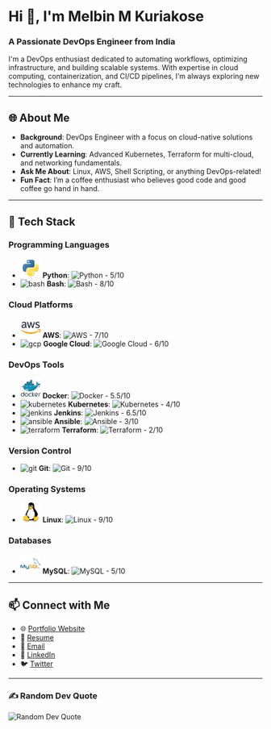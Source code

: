 # Hi 👋, I'm Melbin M Kuriakose
### A Passionate DevOps Engineer from India

I'm a DevOps enthusiast dedicated to automating workflows, optimizing infrastructure, and building scalable systems. With expertise in cloud computing, containerization, and CI/CD pipelines, I’m always exploring new technologies to enhance my craft.

---

## 🌐 About Me
- **Background**: DevOps Engineer with a focus on cloud-native solutions and automation.
- **Currently Learning**: Advanced Kubernetes, Terraform for multi-cloud, and networking fundamentals.
- **Ask Me About**: Linux, AWS, Shell Scripting, or anything DevOps-related!
- **Fun Fact**: I’m a coffee enthusiast who believes good code and good coffee go hand in hand.

---

## 🌱 Tech Stack

### Programming Languages
- <img src="https://raw.githubusercontent.com/devicons/devicon/master/icons/python/python-original.svg" alt="python" width="40" height="40"/> **Python**: <img src="https://img.shields.io/badge/Python-5%2F10-28a745?style=plastic&logo=python&logoColor=ffdd54&color=28a745&labelColor=555555" alt="Python - 5/10" />
- <img src="https://www.vectorlogo.zone/logos/gnu_bash/gnu_bash-icon.svg" alt="bash" width="40" height="40"/> **Bash**: <img src="https://img.shields.io/badge/Bash-8%2F10-28a745?style=plastic&logo=gnu-bash&logoColor=white&color=28a745&labelColor=555555" alt="Bash - 8/10" />

### Cloud Platforms
- <img src="https://raw.githubusercontent.com/devicons/devicon/master/icons/amazonwebservices/amazonwebservices-original-wordmark.svg" alt="aws" width="40" height="40"/> **AWS**: <img src="https://img.shields.io/badge/AWS-7%2F10-28a745?style=plastic&logo=amazon-aws&logoColor=white&color=28a745&labelColor=555555" alt="AWS - 7/10" />
- <img src="https://www.vectorlogo.zone/logos/google_cloud/google_cloud-icon.svg" alt="gcp" width="40" height="40"/> **Google Cloud**: <img src="https://img.shields.io/badge/Google_Cloud-6%2F10-28a745?style=plastic&logo=google-cloud&logoColor=white&color=28a745&labelColor=555555" alt="Google Cloud - 6/10" />

### DevOps Tools
- <img src="https://raw.githubusercontent.com/devicons/devicon/master/icons/docker/docker-original-wordmark.svg" alt="docker" width="40" height="40"/> **Docker**: <img src="https://img.shields.io/badge/Docker-5.5%2F10-28a745?style=plastic&logo=docker&logoColor=white&color=28a745&labelColor=555555" alt="Docker - 5.5/10" />
- <img src="https://www.vectorlogo.zone/logos/kubernetes/kubernetes-icon.svg" alt="kubernetes" width="40" height="40"/> **Kubernetes**: <img src="https://img.shields.io/badge/Kubernetes-4%2F10-28a745?style=plastic&logo=kubernetes&logoColor=white&color=28a745&labelColor=555555" alt="Kubernetes - 4/10" />
- <img src="https://www.vectorlogo.zone/logos/jenkins/jenkins-icon.svg" alt="jenkins" width="40" height="40"/> **Jenkins**: <img src="https://img.shields.io/badge/Jenkins-6.5%2F10-28a745?style=plastic&logo=jenkins&logoColor=white&color=28a745&labelColor=555555" alt="Jenkins - 6.5/10" />
- <img src="https://www.vectorlogo.zone/logos/ansible/ansible-icon.svg" alt="ansible" width="40" height="40"/> **Ansible**: <img src="https://img.shields.io/badge/Ansible-3%2F10-28a745?style=plastic&logo=ansible&logoColor=white&color=28a745&labelColor=555555" alt="Ansible - 3/10" />
- <img src="https://www.vectorlogo.zone/logos/terraformio/terraformio-icon.svg" alt="terraform" width="40" height="40"/> **Terraform**: <img src="https://img.shields.io/badge/Terraform-2%2F10-28a745?style=plastic&logo=terraform&logoColor=white&color=28a745&labelColor=555555" alt="Terraform - 2/10" />

### Version Control
- <img src="https://www.vectorlogo.zone/logos/git-scm/git-scm-icon.svg" alt="git" width="40" height="40"/> **Git**: <img src="https://img.shields.io/badge/Git-9%2F10-28a745?style=plastic&logo=git&logoColor=white&color=28a745&labelColor=555555" alt="Git - 9/10" />

### Operating Systems
- <img src="https://raw.githubusercontent.com/devicons/devicon/master/icons/linux/linux-original.svg" alt="linux" width="40" height="40"/> **Linux**: <img src="https://img.shields.io/badge/Linux-9%2F10-28a745?style=plastic&logo=linux&logoColor=black&color=28a745&labelColor=555555" alt="Linux - 9/10" />

### Databases
- <img src="https://raw.githubusercontent.com/devicons/devicon/master/icons/mysql/mysql-original-wordmark.svg" alt="mysql" width="40" height="40"/> **MySQL**: <img src="https://img.shields.io/badge/MySQL-5%2F10-28a745?style=plastic&logo=mysql&logoColor=white&color=28a745&labelColor=555555" alt="MySQL - 5/10" />

---

## 📫 Connect with Me
- 🌐 [Portfolio Website](https://www.mellowbricks.co.in)
- 📄 [Resume](https://www.mellowbricks.co.in/Resume.pdf)
- 📧 [Email](mailto:melbinmk04@gmail.com)
- 💼 [LinkedIn](https://www.linkedin.com/in/melbinkuriakose/)
- 🐦 [Twitter](https://twitter.com/melllowbricks)

---

### ✍️ Random Dev Quote
![Random Dev Quote](https://quotes-github-readme.vercel.app/api?type=horizontal&theme=radical)
